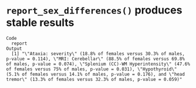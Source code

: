 # `report_sex_differences()` produces stable results

    Code
      report
    Output
      [1] "\"Ataxia: severity\" (18.8% of females versus 30.3% of males, p-value = 0.114), \"MRI: Cerebellar\" (88.5% of females versus 69.8% of males, p-value = 0.074), \"Splenium (CC)-WM Hyperintensity\" (47.6% of females versus 75% of males, p-value = 0.031), \"Hypothyroid\" (5.1% of females versus 14.1% of males, p-value = 0.176), and \"head tremor\" (13.3% of females versus 32.3% of males, p-value = 0.059)"

